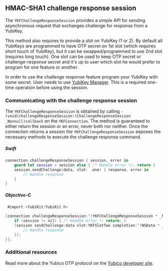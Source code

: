 ## HMAC-SHA1 challenge response session 

The `YKFChallengeResponseSession` provides a simple API for sending asynchronous request that exchanges challenge for response from a YubiKey.

This method also requires to provide a slot on YubiKey (1 or 2). By default all YubiKeys are programmed to have OTP secret on 1st slot (which requires short touch of YubiKey), but it can be swapped/programmed to use 2nd slot (requires long touch). One slot can be used to keep OTP secret or challenge-response secret and it's up to user which slot he would prefer to program for one feature or another.

In order to use the challenge response feature program your YubiKey with some secret. User needs to use  [YubiKey Manager](https://www.yubico.com/products/services-software/download/yubikey-manager/). This is a required one-time operation before using the session.

### Communicating with the challenge response session

The  `YKFChallengeResponseSession` is obtained by calling `- (void)challengeResponseSession:(ChallengeResponseSession _Nonnull)callback` on the `YKFConnection`.  The method is guaranteed to either return the session or an error, never both nor neither. Once the connection returns a session the `YKFChallengeResponseSession` exposes the necessary methods to execute the challenge response command.

##### Swift

```swift
connection.challengeResponseSession { session, error in
    guard let session = session else { /* Handle error */; return }
    session.sendChallenge(data, slot: .one) { response, error in
        // Handle response
    }
}
```

##### Objective-C

```objective-c
 #import <YubiKit/YubiKit.h>

[connection challengeResponseSession:^(YKFChallengeResponseSession * _Nullable session, NSError * _Nullable error) {
    if (session != nil) { /* Handle error */ return; }
    [session sendChallenge:data slot:YKFSlotTwo completion:^(NSData * _Nullable response, NSError * _Nullable error) {
        // Handle response
    }];
}];
```

### Additional resources
Read more about the Yubico OTP protocol on the [Yubico developer site](https://developers.yubico.com/OTP/OTPs_Explained.html).
